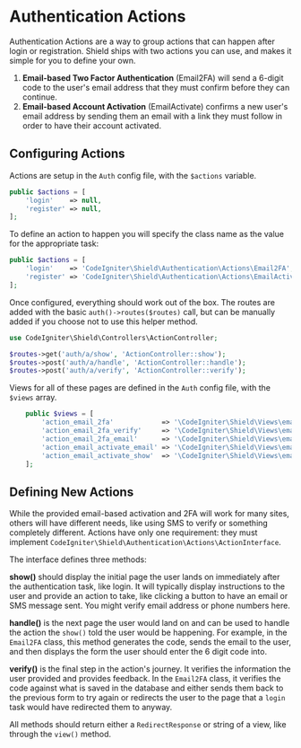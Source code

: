# Authentication Actions

Authentication Actions are a way to group actions that can happen after login or registration.
Shield ships with two actions you can use, and makes it simple for you to define your own.

1. **Email-based Two Factor Authentication** (Email2FA) will send a 6-digit code to the user's
    email address that they must confirm before they can continue.
2. **Email-based Account Activation** (EmailActivate) confirms a new user's email address by
    sending them an email with a link they must follow in order to have their account activated.

## Configuring Actions

Actions are setup in the `Auth` config file, with the `$actions` variable.

```php
public $actions = [
    'login'    => null,
    'register' => null,
];
```

To define an action to happen you will specify the class name as the value for the appropriate task:

```php
public $actions = [
    'login'    => 'CodeIgniter\Shield\Authentication\Actions\Email2FA',
    'register' => 'CodeIgniter\Shield\Authentication\Actions\EmailActivator',
];
```

Once configured, everything should work out of the box. The routes are added with the basic `auth()->routes($routes)`
call, but can be manually added if you choose not to use this helper method.

```php
use CodeIgniter\Shield\Controllers\ActionController;

$routes->get('auth/a/show', 'ActionController::show');
$routes->post('auth/a/handle', 'ActionController::handle');
$routes->post('auth/a/verify', 'ActionController::verify');
```

Views for all of these pages are defined in the `Auth` config file, with the `$views` array.

```php
    public $views = [
        'action_email_2fa'            => '\CodeIgniter\Shield\Views\email_2fa_show',
        'action_email_2fa_verify'     => '\CodeIgniter\Shield\Views\email_2fa_verify',
        'action_email_2fa_email'      => '\CodeIgniter\Shield\Views\email_2fa_email',
        'action_email_activate_email' => '\CodeIgniter\Shield\Views\email_activate_email',
        'action_email_activate_show'  => '\CodeIgniter\Shield\Views\email_activate_show',
    ];
```

## Defining New Actions

While the provided email-based activation and 2FA will work for many sites, others will have different
needs, like using SMS to verify or something completely different. Actions have only one requirement:
they must implement `CodeIgniter\Shield\Authentication\Actions\ActionInterface`.

The interface defines three methods:

**show()** should display the initial page the user lands on immediately after the authentication task,
like login. It will typically display instructions to the user and provide an action to take, like
clicking a button to have an email or SMS message sent. You might verify email address or phone numbers
here.

**handle()** is the next page the user would land on and can be used to handle the action the `show()`
told the user would be happening. For example, in the `Email2FA` class, this method generates the code,
sends the email to the user, and then displays the form the user should enter the 6 digit code into.

**verify()** is the final step in the action's journey. It verifies the information the user provided
and provides feedback. In the `Email2FA` class, it verifies the code against what is saved in the
database and either sends them back to the previous form to try again or redirects the user to the
page that a `login` task would have redirected them to anyway.

All methods should return either a `RedirectResponse` or string of a view, like through the `view()` method.
